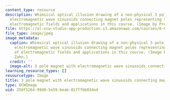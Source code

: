 ```yaml
---
content_type: resource
description: Whimsical optical illusion drawing of a non-physical 3 pole magnet with
  electromagnetic wave sinusoids connecting magnet poles representing the study of
  electromagnetic fields and applications in this course. (Image by Prof. Markus Zahn.)
file: https://ol-ocw-studio-app-production.s3.amazonaws.com/courses/6-013-electromagnetics-and-applications-fall-2005/250f526499d05e59beab01fffbb034e4_6-013f05.jpg
file_type: image/jpeg
image_metadata:
  caption: Whimsical optical illusion drawing of a non-physical 3 pole magnet with
    electromagnetic wave sinusoids connecting magnet poles representing the study
    of electromagnetic fields and applications in this course. (Image by Prof. Markus
    Zahn.)
  credit: ''
  image-alt: 3 pole magnet with electromagnetic wave sinusoids connecting magnet poles.
learning_resource_types: []
resourcetype: Image
title: 3 pole magnet with electromagnetic wave sinusoids connecting magnet poles
type: OCWImage
uid: 250f5264-99d0-5e59-beab-01fffbb034e4
---
```

